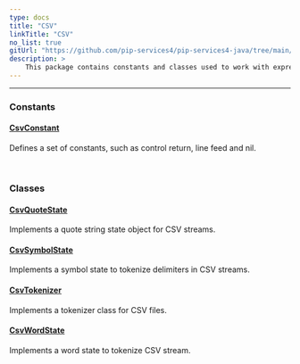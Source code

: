 ```yaml
---
type: docs
title: "CSV"
linkTitle: "CSV"
no_list: true
gitUrl: "https://github.com/pip-services4/pip-services4-java/tree/main/pip-services4-expressions-java"
description: >
    This package contains constants and classes used to work with expressions in csv files and streams. 
---
```

---
<div class="module-body"> 

### Constants

#### [CsvConstant](csv_constant)
Defines a set of constants, such as control return, line feed and nil.

<br>

### Classes

#### [CsvQuoteState](csv_quote_state)
Implements a quote string state object for CSV streams.

#### [CsvSymbolState](csv_symbol_state)
Implements a symbol state to tokenize delimiters in CSV streams.

#### [CsvTokenizer](csv_tokenizer)
Implements a tokenizer class for CSV files.

#### [CsvWordState](csv_word_state)
Implements a word state to tokenize CSV stream.


</div>


